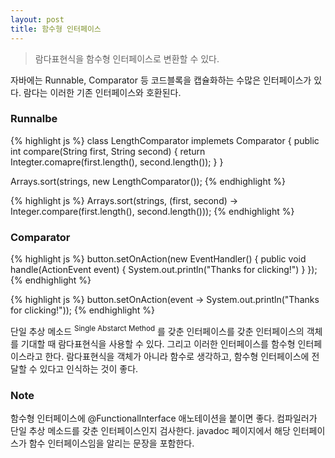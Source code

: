 ```yaml
---
layout: post
title: 함수형 인터페이스
--- 
```


> 람다표현식을 함수형 인터페이스로 변환할 수 있다.


자바에는 Runnable, Comparator 등 코드블록을 캡슐화하는 수많은 인터페이스가 있다. 람다는 이러한 기존 인터페이스와 호환된다.

### Runnalbe 
{% highlight js %} 
class LengthComparator implemets Comparator<String> {
    public int compare(String first, String second) {
      return Integter.comapre(first.length(), second.length());
    }
}

Arrays.sort(strings, new LengthComparator());
{% endhighlight %}

{% highlight js %} 
Arrays.sort(strings, (first, second) -> 
  Integer.compare(first.length(), second.length()));
{% endhighlight %}

### Comparator

{% highlight js %} 
button.setOnAction(new EventHandler<ActionEvent>() {
    public void handle(ActionEvent event) {
        System.out.println("Thanks for clicking!")
    }
});
{% endhighlight %}

{% highlight js %} 
button.setOnAction(event -> 
  System.out.println("Thanks for clicking!"));
{% endhighlight %}


단일 추상 메소드 <sup>Single Abstarct Method</sup> 를 갖춘 인터페이스를 갖춘 인터페이스의 객체를 기대할 때 람다표현식을 사용할 수 있다. 그리고 이러한 인터페이스를 함수형 인터페이스라고 한다. 람다표현식을 객체가 아니라 함수로 생각하고, 함수형 인터페이스에 전달할 수 있다고 인식하는 것이 좋다. 

### Note
함수형 인터페이스에 @FunctionalInterface 애노테이션을 붙이면 좋다. 컴파일러가 단일 추상 메소드를 갖춘 인터페이스인지 검사한다. javadoc 페이지에서 해당 인터페이스가 함수 인터페이스임을 알리는 문장을 포함한다.